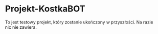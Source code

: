 # Projekt-KostkaBOT

To jest testowy projekt, który zostanie ukończony w przyszłości. Na razie nic nie zawiera.
